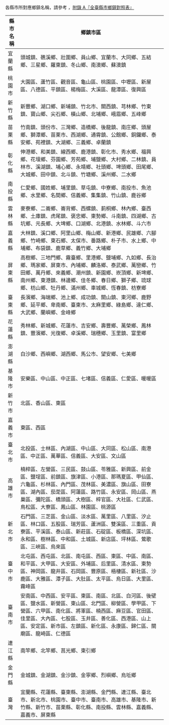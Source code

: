各縣市所對應鄉鎮名稱，請參考 ，[附錄 A『全臺縣市鄉鎮對照表』](https://opendata.cwa.gov.tw/opendatadoc/Opendata_City.pdf)

| 縣市名稱   | 鄉鎮市區                                       |
|------------|-------------------------------------------------|
| 宜蘭縣     | 頭城鎮、礁溪鄉、壯圍鄉、員山鄉、宜蘭市、大同鄉、五結鄉、三星鄉、羅東鎮、冬山鄉、南澳鄉、蘇澳鎮 |
| 桃園市     | 大園區、蘆竹區、觀音區、龜山區、桃園區、中壢區、新屋區、八德區、平鎮區、楊梅區、大溪區、龍潭區、復興區 |
| 新竹縣     | 新豐鄉、湖口鄉、新埔鎮、竹北市、關西鎮、芎林鄉、竹東鎮、寶山鄉、尖石鄉、橫山鄉、北埔鄉、峨眉鄉、五峰鄉 |
| 苗栗縣     | 竹南鎮、頭份市、三灣鄉、造橋鄉、後龍鎮、南庄鄉、頭屋鄉、獅潭鄉、苗栗市、西湖鄉、通霄鎮、公館鄉、銅鑼鄉、泰安鄉、苑裡鎮、大湖鄉、三義鄉、卓蘭鎮 |
| 彰化縣     | 伸港鄉、和美鎮、線西鄉、鹿港鎮、彰化市、秀水鄉、福興鄉、花壇鄉、芬園鄉、芳苑鄉、埔鹽鄉、大村鄉、二林鎮、員林市、溪湖鎮、埔心鄉、永靖鄉、社頭鄉、埤頭鄉、田尾鄉、大城鄉、田中鎮、北斗鎮、竹塘鄉、溪州鄉、二水鄉 |
| 南投縣     | 仁愛鄉、國姓鄉、埔里鎮、草屯鎮、中寮鄉、南投市、魚池鄉、水里鄉、名間鄉、信義鄉、集集鎮、竹山鎮、鹿谷鄉 |
| 雲林縣     | 麥寮鄉、二崙鄉、崙背鄉、西螺鎮、莿桐鄉、林內鄉、臺西鄉、土庫鎮、虎尾鎮、褒忠鄉、東勢鄉、斗南鎮、四湖鄉、古坑鄉、元長鄉、大埤鄉、口湖鄉、北港鎮、水林鄉、斗六市 |
| 嘉義縣     | 大林鎮、溪口鄉、阿里山鄉、梅山鄉、新港鄉、民雄鄉、六腳鄉、竹崎鄉、東石鄉、太保市、番路鄉、朴子市、水上鄉、中埔鄉、布袋鎮、鹿草鄉、義竹鄉、大埔鄉 |
| 屏東縣     | 高樹鄉、三地門鄉、霧臺鄉、里港鄉、鹽埔鄉、九如鄉、長治鄉、瑪家鄉、屏東市、內埔鄉、麟洛鄉、泰武鄉、萬巒鄉、竹田鄉、萬丹鄉、來義鄉、潮州鎮、新園鄉、崁頂鄉、新埤鄉、南州鄉、東港鎮、林邊鄉、佳冬鄉、春日鄉、獅子鄉、琉球鄉、枋山鄉、牡丹鄉、滿州鄉、車城鄉、恆春鎮、枋寮鄉 |
| 臺東縣     | 長濱鄉、海端鄉、池上鄉、成功鎮、關山鎮、東河鄉、鹿野鄉、延平鄉、卑南鄉、臺東市、太麻里鄉、綠島鄉、達仁鄉、大武鄉、蘭嶼鄉、金峰鄉 |
| 花蓮縣     | 秀林鄉、新城鄉、花蓮市、吉安鄉、壽豐鄉、萬榮鄉、鳳林鎮、豐濱鄉、光復鄉、卓溪鄉、瑞穗鄉、玉里鎮、富里鄉 |
| 澎湖縣     | 白沙鄉、西嶼鄉、湖西鄉、馬公市、望安鄉、七美鄉 |
| 基隆市     | 安樂區、中山區、中正區、七堵區、信義區、仁愛區、暖暖區 |
| 新竹市     | 北區、香山區、東區 |
| 嘉義市     | 東區、西區 |
| 臺北市     | 北投區、士林區、內湖區、中山區、大同區、松山區、南港區、中正區、萬華區、信義區、大安區、文山區 |
| 高雄市     | 楠梓區、左營區、三民區、鼓山區、苓雅區、新興區、前金區、鹽埕區、前鎮區、旗津區、小港區、那瑪夏區、甲仙區、六龜區、杉林區、內門區、茂林區、美濃區、旗山區、田寮區、湖內區、茄萣區、阿蓮區、路竹區、永安區、岡山區、燕巢區、彌陀區、橋頭區、大樹區、梓官區、大社區、仁武區、鳥松區、大寮區、鳳山區、林園區、桃源區 |
| 新北市     | 石門區、三芝區、金山區、淡水區、萬里區、八里區、汐止區、林口區、五股區、瑞芳區、蘆洲區、雙溪區、三重區、貢寮區、平溪區、泰山區、新莊區、石碇區、板橋區、深坑區、永和區、樹林區、中和區、土城區、新店區、坪林區、鶯歌區、三峽區、烏來區 |
| 臺中市     | 北屯區、西屯區、北區、南屯區、西區、東區、中區、南區、和平區、大甲區、大安區、外埔區、后里區、清水區、東勢區、神岡區、龍井區、石岡區、豐原區、梧棲區、新社區、沙鹿區、大雅區、潭子區、大肚區、太平區、烏日區、大里區、霧峰區 |
| 臺南市     | 安南區、中西區、安平區、東區、南區、北區、白河區、後壁區、鹽水區、新營區、東山區、北門區、柳營區、學甲區、下營區、六甲區、南化區、將軍區、楠西區、麻豆區、官田區、佳里區、大內區、七股區、玉井區、善化區、西港區、山上區、安定區、新市區、左鎮區、新化區、永康區、歸仁區、關廟區、龍崎區、仁德區 |
| 連江縣     | 南竿鄉、北竿鄉、莒光鄉、東引鄉 |
| 金門縣     | 金城鎮、金湖鎮、金沙鎮、金寧鄉、烈嶼鄉、烏坵鄉 |
| 臺灣       | 宜蘭縣、花蓮縣、臺東縣、澎湖縣、金門縣、連江縣、臺北市、新北市、桃園市、臺中市、臺南市、高雄市、基隆市、新竹縣、新竹市、苗栗縣、彰化縣、南投縣、雲林縣、嘉義縣、嘉義市、屏東縣 |